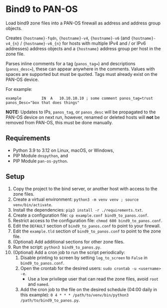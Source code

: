 <!--
SPDX-FileCopyrightText: 2024 Joe Pitt

SPDX-License-Identifier: GPL-3.0-only
-->
# Bind9 to PAN-OS

Load bind9 zone files into a PAN-OS firewall as address and address group objects.

Creates `{hostname}-fqdn`, `{hostname}-v4`, `{hostname}-v6` (and `{hostname}-v4_{n}` /
`{hostname}-v6_{n}` for hosts with multiple IPv4 and / or IPv6 addresses) address objects and a
`{hostname}` address group per host in the zone file.

Parses inline comments for a tag (`panos_tag=`) and descriptions (`panos_desc=`), these can appear
anywhere in the comments. Values with spaces are supported but must be quoted. Tags must already
exist on the PAN-OS device.

For example:

```
example         IN  A   10.10.10.10 ; some comment panos_tag=trust panos_Desc="box that does things"
```

**NOTE:** Updates to IPs, `panos_tag`, or `panos_desc` will be propagated to the PAN-OS device on
next run, however, renamed or deleted hosts will **not** be removed from PAN-OS, this must be done
manually.

## Requirements

* Python 3.9 to 3.12 on Linux, macOS, or Windows,
* PIP Module `dnspython`, and
* PIP Module `pan-os-python`.

## Setup

1. Copy the project to the bind server, or another host with access to the zone files.
2. Create a virtual environment: `python3 -m venv venv ; source venv/bin/activate`.
3. Install the dependencies: `pip3 install -r ./requirements.txt`.
4. Create a configuration file: `cp example.conf bind9_to_panos.conf`.
5. Restrict access to the configuration file: `chmod 600 bind9_to_panos.conf`.
6. Edit the `DEFAULT` section of `bind9_to_panos.conf` to point to your firewall.
7. Edit the `example.tld` section of `bind9_to_panos.conf` to point to the zone file.
8. (Optional) Add additional sections for other zone files.
9. Run the script: `python3 bind9_to_panos.py`.
10. (Optional) Add a cron job to run the script periodically:
    1. Disable printing to screen by setting `log_to_screen` to `False` in `bind9_to_panos.conf`.
    2. Open the crontab for the desired users: `sudo crontab -u <username> -e`. 
        * Use a low privilege user that can read the zone files, avoid `root` and `named`.
    3. Add the cron job to the file on the desired schedule (04:00 daily in this example):
        `0 4 * * * /path/to/venv/bin/python3 /path/to/bind9_to_panos.py`.
